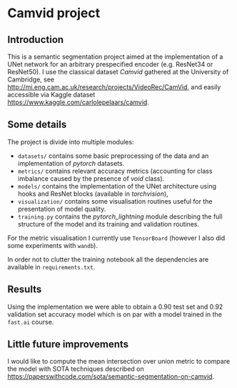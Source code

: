 # Camvid project

## Introduction

This is a semantic segmentation project aimed at the implementation of a UNet network for an arbitrary prespecified encoder (e.g. ResNet34 or ResNet50). I use the classical dataset *Camvid* gathered at the University of Cambridge, see http://mi.eng.cam.ac.uk/research/projects/VideoRec/CamVid, and easily accessible via Kaggle dataset https://www.kaggle.com/carlolepelaars/camvid.

## Some details

The project is divide into multiple modules:

* `datasets/` contains some basic preprocessing of the data and an implementation of  *pytorch* datasets.
* `metrics/` contains relevant accuracy metrics (accounting for class imbalance caused by the presence of *void* class).
* `models/` contains the implementation of the UNet architecture using hooks and ResNet blocks (available in *torchvision*),
* `visualization/` contains some visualisation routines useful for the presentation of model quality.
* `training.py` contains the *pytorch_lightning* module describing the full structure of the model and its training and validation routines.

For the metric visualisation I currently use `TensorBoard` (however I also did some experiments with `wandb`).

In order not to clutter the training notebook all the dependencies are available in `requirements.txt`.

## Results

Using the implementation we were able to obtain a 0.90 test set and 0.92 validation set accuracy model which is on par with a model trained in the `fast.ai` course. 

## Little future improvements

I would like to compute the mean intersection over union metric to compare the model with SOTA techniques described on https://paperswithcode.com/sota/semantic-segmentation-on-camvid.



